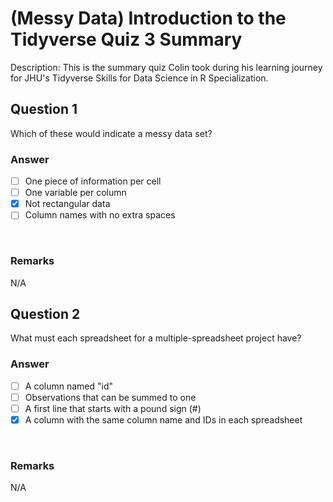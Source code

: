# (Messy Data) Introduction to the Tidyverse Quiz 3 Summary

Description: This is the summary quiz Colin took during his learning journey for JHU's Tidyverse Skills for Data Science in R Specialization.</br>

Question 1
----------
Which of these would indicate a messy data set?</br>

### Answer
- [ ] One piece of information per cell
- [ ] One variable per column
- [x] Not rectangular data
- [ ] Column names with no extra spaces
</br>

### Remarks
N/A </br>

Question 2
----------
What must each spreadsheet for a multiple-spreadsheet project have? </br>

### Answer
- [ ] A column named "id"
- [ ] Observations that can be summed to one
- [ ] A first line that starts with a pound sign (#)
- [x] A column with the same column name and IDs in each spreadsheet
</br>

### Remarks
N/A </br>
